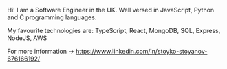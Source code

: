 Hi! I am a Software Engineer in the UK. Well versed in JavaScript, Python and C programming languages.

My favourite technologies are:
TypeScript, React, MongoDB, SQL, Express, NodeJS, AWS

For more information -> https://www.linkedin.com/in/stoyko-stoyanov-676166192/

